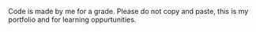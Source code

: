 Code is made by me for a grade. Please do not copy and paste, this is my portfolio and for learning oppurtunities.
